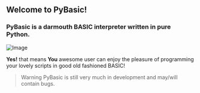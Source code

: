 ## Welcome to PyBasic!

### PyBasic is a darmouth BASIC interpreter written in pure Python.
![Image](https://images.techhive.com/images/idge/imported/imageapi/2014/10/08/18/slide_basiclanguage-100503583-gallery.idge.jpg)

**Yes!** that means **You** awesome user can enjoy the pleasure of programming 
your lovely scripts in good old fashioned BASIC!
> Warning PyBasic is still very much in development and may/will contain bugs.